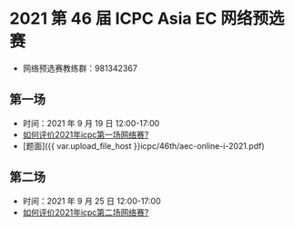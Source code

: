 # 2021 第 46 届 ICPC Asia EC 网络预选赛

- 网络预选赛教练群：981342367

## 第一场

- 时间：2021 年 9 月 19 日 12:00-17:00
- [如何评价2021年icpc第一场网络赛?](https://www.zhihu.com/question/487764423)
- [题面]({{ var.upload_file_host }}icpc/46th/aec-online-i-2021.pdf)

## 第二场

- 时间：2021 年 9 月 25 日 12:00-17:00
- [如何评价2021年icpc第二场网络赛?](https://www.zhihu.com/question/488853376)
